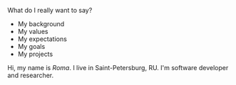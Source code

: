 What do I really want to say?
- My background
- My values
- My expectations
- My goals
- My projects

Hi, my name is _Roma_. I live in Saint-Petersburg, RU.
I'm software developer and researcher.
